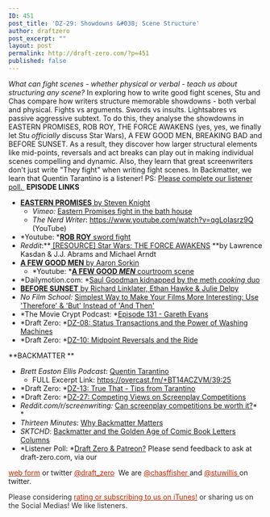 ```yaml
---
ID: 451
post_title: 'DZ-29: Showdowns &#038; Scene Structure'
author: draftzero
post_excerpt: ""
layout: post
permalink: http://draft-zero.com/?p=451
published: false
---
```

*What can fight scenes - whether physical or verbal - teach us about structuring any scene?* In exploring how to write good fight scenes, Stu and Chas compare how writers structure memorable showdowns - both verbal and physical. Fights vs arguments. Swords vs insults. Lightsabres vs passive aggressive subtext. To do this, they analyse the showdowns in EASTERN PROMISES, ROB ROY, THE FORCE AWAKENS (yes, yes, we finally let Stu *officially* discuss Star Wars), A FEW GOOD MEN, BREAKING BAD and BEFORE SUNSET. As a result, they discover how larger structural elements like mid-points, reversals and act breaks can play out in making individual scenes compelling and dynamic. Also, they learn that great screenwriters don't just write "They fight" when writing fight scenes. In Backmatter, we learn that Quentin Tarantino is a listener! PS: <a href="https://www.surveymonkey.com/r/9CKXM8L" target="_blank">Please complete our listener poll. </a> **EPISODE LINKS** 
*   [**EASTERN PROMISES** by Steven Knight][1] 
    *   *Vimeo:* <a href="https://vimeo.com/118584424" target="_blank">Eastern Promises fight in the bath house</a>
    *   *The Nerd Writer*: <a href="https://www.youtube.com/watch?v=qgLoIasrz9Q" target="_blank">https://www.youtube.com/watch?v=qgLoIasrz9Q </a>(YouTube)
*   *Youtube: *[**ROB ROY** sword fight][2]
*   *Reddit*:**[ [RESOURCE] Star Wars: THE FORCE AWAKENS][3] **by Lawrence Kasdan & J.J. Abrams and Michael Arndt
*   [**A FEW GOOD MEN** by Aaron Sorkin ][4] 
    *   *Youtube: *<a href="https://www.youtube.com/watch?v=Byh59Y46Q0Q" target="_blank"><strong>A FEW GOOD <em>MEN</em></strong> courtroom scene</a>
*   *Dailymotion.com: *<a href="http://www.dailymotion.com/video/x15nfmd_saul-goodman-kidnapped-by-the-meth-cooking-duo_fun" target="_blank">Saul Goodman kidnapped by the meth <em>cooking</em> duo</a>
*   [**BEFORE SUNSET** by Richard Linklater, Ethan Hawke & Julie Delpy][5]
*   *No Film School:* <a href="http://nofilmschool.com/2015/04/tony-zhou-storytelling-video-essay-f-fake-therefore-but-and-then" target="_blank">Simplest Way to Make Your Films More Interesting: Use 'Therefore' & 'But' Instead of 'And Then'</a>
*   *The Movie Crypt Podcast: *<a href="http://geeknation.com/podcasts/the-movie-crypt-ep-131-gareth-evans/" target="_blank">Episode 131 - Gareth Evans</a>
*   *Draft Zero: *<a href="http://draft-zero.com/2014/dz-08/" target="_blank">DZ-08: Status Transactions and the Power of Washing Machines</a>
*   *Draft Zero: *<a href="http://draft-zero.com/2014/dz-10/" target="_blank">DZ-10: Midpoint Reversals and the Ride</a>

**BACKMATTER ** 
*   *Brett Easton Ellis Podcast:* <a href="http://podcastone.com/pg/jsp/program/episode.jsp?programID=592&pid=571355" target="_blank">Quentin Tarantino</a> 
    *   FULL Excerpt Link: <a href="https://overcast.fm/+BT14ACZVM/39:25" target="_blank">https://overcast.fm/+BT14ACZVM/39:25</a>
*   *Draft Zero: *<a href="http://draft-zero.com/2014/dz-13/" target="_blank">DZ-13: True That - Tips from Tarantino</a>
*   *Draft Zero: *<a href="http://draft-zero.com/2015/dz-27/" target="_blank">DZ-27: Competing Views on Screenplay Competitions</a>
*   *Reddit.com/r/screenwriting:* <a href="https://www.reddit.com/r/Screenwriting/comments/3svxaf/draft_zero_ep27_can_screenplay_competitions_be/" target="_blank">Can screenplay competitions be worth it?</a>* *
*   *Thirteen Minutes*: <a href="http://thirteenminutes.blogspot.com.au/2013/08/why-backmatter-matters.html" target="_blank">Why Backmatter Matters</a>
*   *SKTCHD*: <a href="http://sktchd.com/longform/letters-columns-longform/" target="_blank">Backmatter and the Golden Age of Comic Book Letters Columns</a>
*   *Listener Poll: *<a href="https://www.surveymonkey.com/r/9CKXM8L" target="_blank">Draft Zero & Patreon?</a> Please send feedback to ask at draft-zero.com, via our 

<a style="font-weight: inherit; font-style: inherit; color: #ba2500;" href="http://draft-zero.com/feedback/" target="_blank">web form</a> or twitter <a style="font-weight: inherit; font-style: inherit; color: #ba2500;" href="https://twitter.com/draft_zero" target="_blank">@draft_zero</a>  We are <a style="font-weight: inherit; font-style: inherit; color: #ba2500;" href="http://www.twitter.com/chasffisher" target="_blank">@chasffisher </a>and <a style="font-weight: inherit; font-style: inherit; color: #ba2500;" href="http://www.twitter.com/stuwillis" target="_blank">@stuwillis </a>on twitter. <p style="color: #2d2d2d;">
  Please considering <a style="font-weight: inherit; font-style: inherit; color: #ba2500;" href="https://itunes.apple.com/au/podcast/draft-zero-screenwriting-podcast/id847126598?mt=2&ls=1">rating or subscribing to us on iTunes!</a> or sharing us on the Social Medias! We like listeners.
</p>

 [1]: http://www.joblo.com/scripts/Eastern_Promises.pdf
 [2]: https://www.youtube.com/watch?v=SVaslN1NiT0
 [3]: https://www.reddit.com/r/Screenwriting/comments/3yvr48/resource_star_wars_the_force_awakens_2015/
 [4]: http://www.awesomefilm.com/script/afewgoodmen.txt
 [5]: http://www.dailyscript.com/scripts/before-sunset.pdf